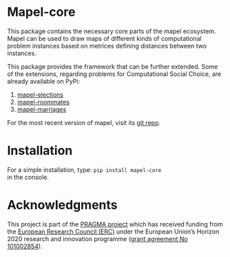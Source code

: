 # Mapel-core
This package contains the necessary core parts of the mapel ecosystem. Mapel can
be used to draw maps of different kinds of computational problem instances based
on metrices defining distances between two instances.

This package provides the framework that can be further extended. Some of the
extensions, regarding problems for Computational Social Choice, are already
available on PyPi:
1. [mapel-elections](https://pypi.org/project/mapel-elections/)
1. [mapel-roommates](https://pypi.org/project/mapel-rommmates/)
1. [mapel-marriages](https://pypi.org/project/mapel-marriages/)


For the most recent version of mapel, visit its [git
repo](https://github.com/szufix/mapel).

# Installation
For a simple installation, type:
`pip install mapel-core`  
in the console.

# Acknowledgments

This project is part of the [PRAGMA project](https://home.agh.edu.pl/~pragma/)
which has received funding from the [European Research Council
(ERC)](https://home.agh.edu.pl/~pragma/) under the European Union’s Horizon 2020
research and innovation programme ([grant agreement No
101002854](https://erc.easme-web.eu/?p=101002854)).



